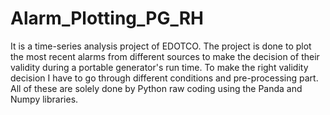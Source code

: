 # Alarm_Plotting_PG_RH
It is a time-series analysis project of EDOTCO. The project is done to plot the most recent alarms from different sources to make the decision of their validity during a portable generator's run time. To make the right validity decision I have to go through different conditions and pre-processing part. All of these are solely done by Python raw coding using the Panda and Numpy libraries.
